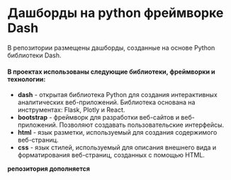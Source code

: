 # Дашборды на python фреймворке Dash

В репозитории размещены дашборды, созданные на основе Python библиотеки Dash.

#### В проектах использованы следующие библиотеки, фреймворки и технологии:
- **dash** - открытая библиотека Python для создания интерактивных аналитических веб-приложений. Библиотека основана на инструментах: Flask, Plotly и React.
- **bootstrap** - фреймворк для разработки веб-сайтов и веб-приложений. Позволяют создавать пользовательские интерфейсы.
- **html** - язык разметки, используемый для создания содержимого веб-страниц.
- **css** - язык стилей, используемый для описания внешнего вида и форматирования веб-страниц, созданных с помощью HTML.

**репозитория дополняется**
